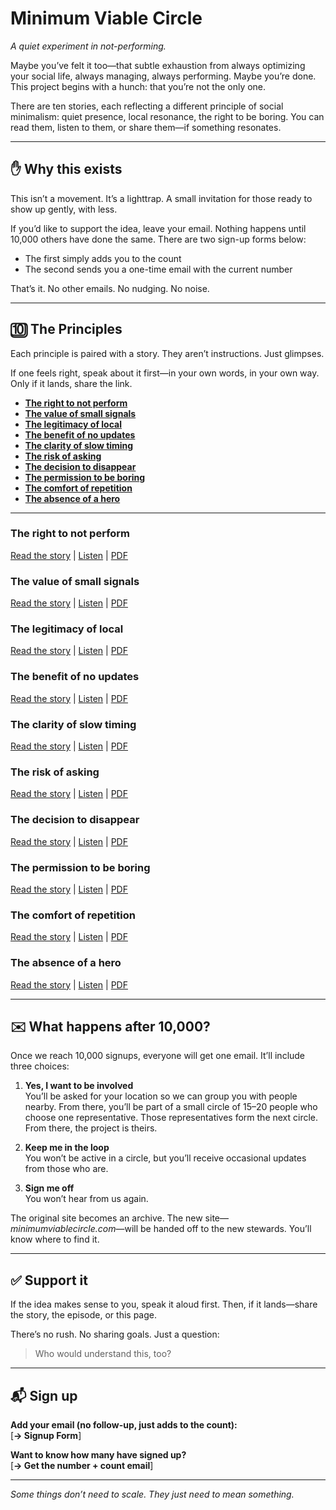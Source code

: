 # Minimum Viable Circle

*A quiet experiment in not-performing.*

Maybe you’ve felt it too—that subtle exhaustion from always optimizing your social life, always managing, always performing. Maybe you’re done. This project begins with a hunch: that you’re not the only one.

There are ten stories, each reflecting a different principle of social minimalism: quiet presence, local resonance, the right to be boring. You can read them, listen to them, or share them—if something resonates.

---

## ✋ Why this exists

This isn’t a movement. It’s a lighttrap. A small invitation for those ready to show up gently, with less.

If you’d like to support the idea, leave your email. Nothing happens until 10,000 others have done the same. There are two sign-up forms below:
- The first simply adds you to the count
- The second sends you a one-time email with the current number

That’s it. No other emails. No nudging. No noise.

---

## 🔟 The Principles

Each principle is paired with a story. They aren’t instructions. Just glimpses.

If one feels right, speak about it first—in your own words, in your own way. Only if it lands, share the link.

- [**The right to not perform**](#the-right-to-not-perform)  
- [**The value of small signals**](#the-value-of-small-signals)  
- [**The legitimacy of local**](#the-legitimacy-of-local)  
- [**The benefit of no updates**](#the-benefit-of-no-updates)  
- [**The clarity of slow timing**](#the-clarity-of-slow-timing)  
- [**The risk of asking**](#the-risk-of-asking)  
- [**The decision to disappear**](#the-decision-to-disappear)  
- [**The permission to be boring**](#the-permission-to-be-boring)  
- [**The comfort of repetition**](#the-comfort-of-repetition)  
- [**The absence of a hero**](#the-absence-of-a-hero)

---

### The right to not perform <a name="the-right-to-not-perform"></a>
[Read the story](#) | [Listen](#) | [PDF](#)

### The value of small signals <a name="the-value-of-small-signals"></a>
[Read the story](#) | [Listen](#) | [PDF](#)

### The legitimacy of local <a name="the-legitimacy-of-local"></a>
[Read the story](#) | [Listen](#) | [PDF](#)

### The benefit of no updates <a name="the-benefit-of-no-updates"></a>
[Read the story](#) | [Listen](#) | [PDF](#)

### The clarity of slow timing <a name="the-clarity-of-slow-timing"></a>
[Read the story](#) | [Listen](#) | [PDF](#)

### The risk of asking <a name="the-risk-of-asking"></a>
[Read the story](#) | [Listen](#) | [PDF](#)

### The decision to disappear <a name="the-decision-to-disappear"></a>
[Read the story](#) | [Listen](#) | [PDF](#)

### The permission to be boring <a name="the-permission-to-be-boring"></a>
[Read the story](#) | [Listen](#) | [PDF](#)

### The comfort of repetition <a name="the-comfort-of-repetition"></a>
[Read the story](#) | [Listen](#) | [PDF](#)

### The absence of a hero <a name="the-absence-of-a-hero"></a>
[Read the story](#) | [Listen](#) | [PDF](#)

---

## ✉️ What happens after 10,000?

Once we reach 10,000 signups, everyone will get one email. It’ll include three choices:

1. **Yes, I want to be involved**  
   You’ll be asked for your location so we can group you with people nearby. From there, you’ll be part of a small circle of 15–20 people who choose one representative. Those representatives form the next circle. From there, the project is theirs.

2. **Keep me in the loop**  
   You won’t be active in a circle, but you’ll receive occasional updates from those who are.

3. **Sign me off**  
   You won’t hear from us again.

The original site becomes an archive. The new site—*minimumviablecircle.com*—will be handed off to the new stewards. You’ll know where to find it.

---

## ✅ Support it

If the idea makes sense to you, speak it aloud first. Then, if it lands—share the story, the episode, or this page.

There’s no rush. No sharing goals. Just a question:
> Who would understand this, too?

---

## 📬 Sign up

**Add your email (no follow-up, just adds to the count):**  
[**→ Signup Form**]

**Want to know how many have signed up?**  
[**→ Get the number + count email**]

---

*Some things don’t need to scale. They just need to mean something.*